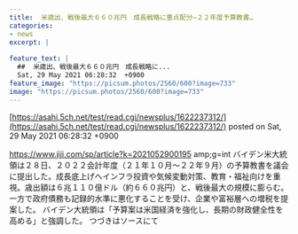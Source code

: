```yaml
---
title:  米歳出、戦後最大６６０兆円　成長戦略に重点配分—２２年度予算教書…  
categories:
- news
excerpt: |
  
feature_text: |
  ##  米歳出、戦後最大６６０兆円　成長戦略に...
  Sat, 29 May 2021 06:28:32  +0900
feature_image: "https://picsum.photos/2560/600?image=733"
image: "https://picsum.photos/2560/600?image=733"
---
```


[https://asahi.5ch.net/test/read.cgi/newsplus/1622237312/](https://asahi.5ch.net/test/read.cgi/newsplus/1622237312/)
posted on Sat, 29 May 2021 06:28:32  +0900

<!--more-->

https://www.jiji.com/sp/article?k=2021052900195 amp;g=int バイデン米大統領は２８日、２０２２会計年度（２１年１０月〜２２年９月）の予算教書を議会に提出した。成長底上げへインフラ投資や気候変動対策、教育・福祉向けを重視。歳出額は６兆１１０億ドル（約６６０兆円）と、戦後最大の規模に膨らむ。一方で政府債務も記録的水準に悪化することを受け、企業や富裕層への増税を提案した。 バイデン大統領は「予算案は米国経済を強化し、長期の財政健全性を高める」と強調した。 つづきはソースにて
